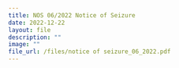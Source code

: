 ```yaml
---
title: NOS 06/2022 Notice of Seizure
date: 2022-12-22
layout: file
description: ""
image: ""
file_url: /files/notice of seizure_06_2022.pdf
---
```


